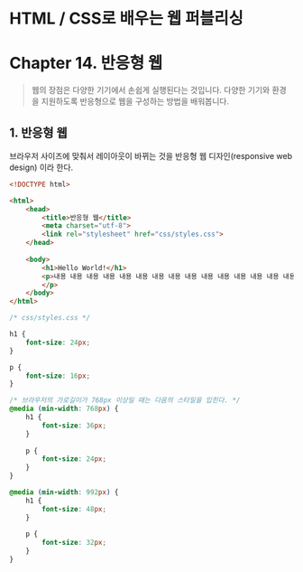 # HTML / CSS로 배우는 웹 퍼블리싱

# Chapter 14. 반응형 웹

> 웹의 장점은 다양한 기기에서 손쉽게 실행된다는 것입니다. 다양한 기기와 환경을 지원하도록 반응형으로 웹을 구성하는 방법을 배워봅니다.

## 1. 반응형 웹

브라우저 사이즈에 맞춰서 레이아웃이 바뀌는 것을 반응형 웹 디자인(responsive web design) 이라 한다.

```html
<!DOCTYPE html>

<html>
    <head>
        <title>반응형 웹</title>
        <meta charset="utf-8">
        <link rel="stylesheet" href="css/styles.css">
    </head>
    
    <body>
        <h1>Hello World!</h1>
        <p>내용 내용 내용 내용 내용 내용 내용 내용 내용 내용 내용 내용 내용 내용 내용 내용 내용 내용 내용 내용 내용 내용 내용 내용 내용 내용 내용 내용 내용 내용 내용 내용 내용 내용 내용 내용 내용 내용 내용 내용 내용 내용 내용 내용 내용 내용 내용 내용 내용 내용 내용 내용 내용 내용 내용 내용 내용 내용 내용 내용 내용 내용 내용 내용 내용 내용 내용 내용 내용 내용 내용 내용 내용 내용 내용 내용 내용 내용 내용 내용 내용 내용 내용 내용 내용 내용 내용 내용 내용 내용 내용 내용 내용 내용 내용 내용 내용 내용 내용 내용 내용 내용 내용 내용 내용 내용 내용 내용 내용 내용 내용 내용 내용 내용 내용 내용 내용 내용
        </p>
    </body>
</html>
```

```CSS
/* css/styles.css */

h1 {
    font-size: 24px;
}

p {
    font-size: 16px;
}

/* 브라우저의 가로길이가 768px 이상일 때는 다음의 스타일을 입힌다. */
@media (min-width: 768px) {
    h1 {
        font-size: 36px;
    }
    
    p {
        font-size: 24px;
    }
}

@media (min-width: 992px) {
    h1 {
        font-size: 48px;
    }
    
    p {
        font-size: 32px;
    }
}
```

